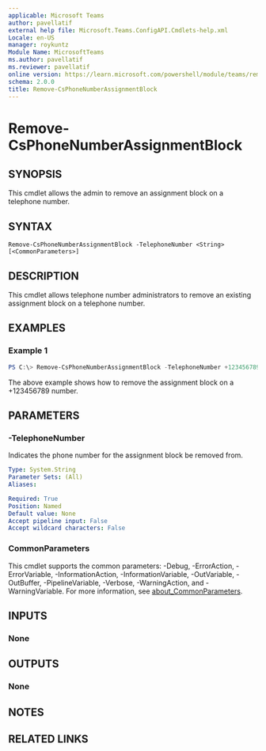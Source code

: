 ```yaml
---
applicable: Microsoft Teams
author: pavellatif
external help file: Microsoft.Teams.ConfigAPI.Cmdlets-help.xml
Locale: en-US
manager: roykuntz
Module Name: MicrosoftTeams
ms.author: pavellatif
ms.reviewer: pavellatif
online version: https://learn.microsoft.com/powershell/module/teams/remove-csphonenumberassignmentblock
schema: 2.0.0
title: Remove-CsPhoneNumberAssignmentBlock
---
```



# Remove-CsPhoneNumberAssignmentBlock

## SYNOPSIS
This cmdlet allows the admin to remove an assignment block on a telephone number.

## SYNTAX
```
Remove-CsPhoneNumberAssignmentBlock -TelephoneNumber <String> [<CommonParameters>]
```

## DESCRIPTION
This cmdlet allows telephone number administrators to remove an existing assignment block on a telephone number.

## EXAMPLES

### Example 1
```powershell
PS C:\> Remove-CsPhoneNumberAssignmentBlock -TelephoneNumber +123456789
```

The above example shows how to remove the assignment block on a +123456789 number.

## PARAMETERS

### -TelephoneNumber
Indicates the phone number for the assignment block be removed from.

```yaml
Type: System.String
Parameter Sets: (All)
Aliases:

Required: True
Position: Named
Default value: None
Accept pipeline input: False
Accept wildcard characters: False
```


### CommonParameters
This cmdlet supports the common parameters: -Debug, -ErrorAction, -ErrorVariable, -InformationAction, -InformationVariable, -OutVariable, -OutBuffer, -PipelineVariable, -Verbose, -WarningAction, and -WarningVariable. For more information, see [about_CommonParameters](http://go.microsoft.com/fwlink/?LinkID=113216).

## INPUTS

### None

## OUTPUTS

### None

## NOTES

## RELATED LINKS
